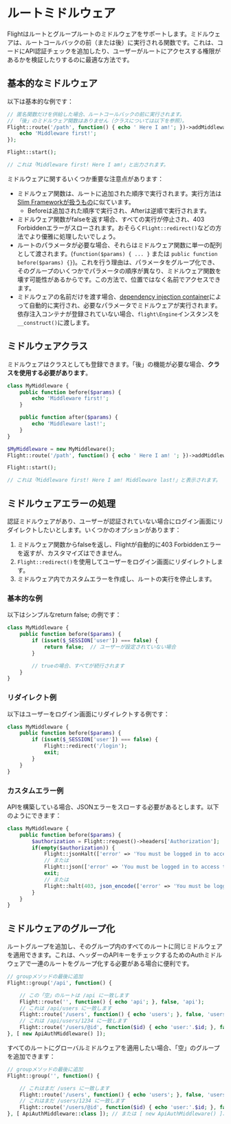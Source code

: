 # ルートミドルウェア

Flightはルートとグループルートのミドルウェアをサポートします。ミドルウェアは、ルートコールバックの前（または後）に実行される関数です。これは、コードにAPI認証チェックを追加したり、ユーザーがルートにアクセスする権限があるかを検証したりするのに最適な方法です。

## 基本的なミドルウェア

以下は基本的な例です：

```php
// 匿名関数だけを供給した場合、ルートコールバックの前に実行されます。
// 「後」のミドルウェア関数はありません（クラスについては以下を参照）。
Flight::route('/path', function() { echo ' Here I am!'; })->addMiddleware(function() {
	echo 'Middleware first!';
});

Flight::start();

// これは「Middleware first! Here I am!」と出力されます。
```

ミドルウェアに関するいくつか重要な注意点があります：
- ミドルウェア関数は、ルートに追加された順序で実行されます。実行方法は[Slim Frameworkが扱うもの](https://www.slimframework.com/docs/v4/concepts/middleware.html#how-does-middleware-work)に似ています。
   - Beforeは追加された順序で実行され、Afterは逆順で実行されます。
- ミドルウェア関数がfalseを返す場合、すべての実行が停止され、403 Forbiddenエラーがスローされます。おそらく`Flight::redirect()`などの方法でより優雅に処理したいでしょう。
- ルートのパラメータが必要な場合、それらはミドルウェア関数に単一の配列として渡されます。(`function($params) { ... }` または `public function before($params) {}`)。これを行う理由は、パラメータをグループ化でき、そのグループのいくつかでパラメータの順序が異なり、ミドルウェア関数を壊す可能性があるからです。この方法で、位置ではなく名前でアクセスできます。
- ミドルウェアの名前だけを渡す場合、[dependency injection container](dependency-injection-container)によって自動的に実行され、必要なパラメータでミドルウェアが実行されます。依存注入コンテナが登録されていない場合、`flight\Engine`インスタンスを`__construct()`に渡します。

## ミドルウェアクラス

ミドルウェアはクラスとしても登録できます。「後」の機能が必要な場合、**クラスを使用する必要があります**。

```php
class MyMiddleware {
	public function before($params) {
		echo 'Middleware first!';
	}

	public function after($params) {
		echo 'Middleware last!';
	}
}

$MyMiddleware = new MyMiddleware();
Flight::route('/path', function() { echo ' Here I am! '; })->addMiddleware($MyMiddleware); // また ->addMiddleware([ $MyMiddleware, $MyMiddleware2 ]); も可能

Flight::start();

// これは「Middleware first! Here I am! Middleware last!」と表示されます。
```

## ミドルウェアエラーの処理

認証ミドルウェアがあり、ユーザーが認証されていない場合にログイン画面にリダイレクトしたいとします。いくつかのオプションがあります：

1. ミドルウェア関数からfalseを返し、Flightが自動的に403 Forbiddenエラーを返すが、カスタマイズはできません。
1. `Flight::redirect()`を使用してユーザーをログイン画面にリダイレクトします。
1. ミドルウェア内でカスタムエラーを作成し、ルートの実行を停止します。

### 基本的な例

以下はシンプルなreturn false; の例です：
```php
class MyMiddleware {
	public function before($params) {
		if (isset($_SESSION['user']) === false) {
			return false;  // ユーザーが設定されていない場合
		}

		// trueの場合、すべてが続行されます
	}
}
```

### リダイレクト例

以下はユーザーをログイン画面にリダイレクトする例です：
```php
class MyMiddleware {
	public function before($params) {
		if (isset($_SESSION['user']) === false) {
			Flight::redirect('/login');
			exit;
		}
	}
}
```

### カスタムエラー例

APIを構築している場合、JSONエラーをスローする必要があるとします。以下のようにできます：
```php
class MyMiddleware {
	public function before($params) {
		$authorization = Flight::request()->headers['Authorization'];
		if(empty($authorization)) {
			Flight::jsonHalt(['error' => 'You must be logged in to access this page.'], 403);
			// または
			Flight::json(['error' => 'You must be logged in to access this page.'], 403);
			exit;
			// または
			Flight::halt(403, json_encode(['error' => 'You must be logged in to access this page.']));
		}
	}
}
```

## ミドルウェアのグループ化

ルートグループを追加し、そのグループ内のすべてのルートに同じミドルウェアを適用できます。これは、ヘッダーのAPIキーをチェックするためのAuthミドルウェアで一連のルートをグループ化する必要がある場合に便利です。

```php
// groupメソッドの最後に追加
Flight::group('/api', function() {

	// この「空」のルートは /api に一致します
	Flight::route('', function() { echo 'api'; }, false, 'api');
	// これは /api/users に一致します
    Flight::route('/users', function() { echo 'users'; }, false, 'users');
	// これは /api/users/1234 に一致します
	Flight::route('/users/@id', function($id) { echo 'user:'.$id; }, false, 'user_view');
}, [ new ApiAuthMiddleware() ]);
```

すべてのルートにグローバルミドルウェアを適用したい場合、「空」のグループを追加できます：

```php
// groupメソッドの最後に追加
Flight::group('', function() {

	// これはまだ /users に一致します
	Flight::route('/users', function() { echo 'users'; }, false, 'users');
	// これはまだ /users/1234 に一致します
	Flight::route('/users/@id', function($id) { echo 'user:'.$id; }, false, 'user_view');
}, [ ApiAuthMiddleware::class ]); // または [ new ApiAuthMiddleware() ]、同じです
```